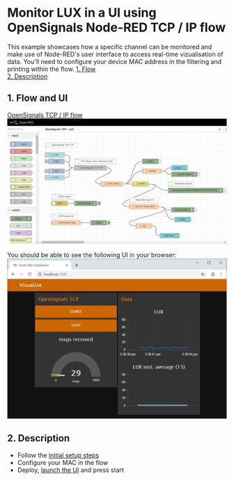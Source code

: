 # Monitor LUX in a UI using OpenSignals Node-RED TCP / IP flow

This example showcases how a specific channel can be monitored and make use of Node-RED's user interface to access real-time vizualisation of data. 
You'll need to configure your device MAC address in the filtering and printing within the flow. 
[1. Flow](#flow)  
[2. Description](#desc)  

##  1. Flow and UI <a name="flow"></a>  
[OpenSignals TCP / IP flow](/OS_TCP_LUX_ui.json)  
![LUX UI FLow](LUX_mon_flow.png "OpenSignals TCP LUX UI Flow")

You should be able to see the following UI in your browser:
![LUX UI FLow](LUX_mon_ui.png "OpenSignals TCP LUX UI")


##  2. Description <a name="ts"></a>  
- Follow the [initial setup steps](https://github.com/malfarasplux/opensignals-nodered/)  
- Configure your MAC in the flow  
- Deploy, [launch the UI](http://localhost:1880/ui) and press start   
